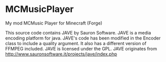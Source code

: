 # MCMusicPlayer
My mod MCMusic Player for Minecraft (Forge)

This source code contains JAVE by Sauron Software. JAVE is a media encoding platform for java.
JAVE's code has been modified in the Encoder class to include a quality argument. It also has a different version of FFMPEG included.
JAVE is licensed under the GPL. JAVE originates from http://www.sauronsoftware.it/projects/jave/index.php

